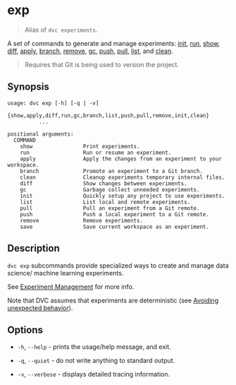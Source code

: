 # exp

> Alias of `dvc experiments`.

A set of commands to generate and manage <abbr>experiments</abbr>:
[init](/doc/command-reference/exp/init), [run](/doc/command-reference/exp/run),
[show](/doc/command-reference/exp/show),
[diff](/doc/command-reference/exp/diff),
[apply](/doc/command-reference/exp/apply),
[branch](/doc/command-reference/exp/branch),
[remove](/doc/command-reference/exp/remove),
[gc](/doc/command-reference/exp/gc), [push](/doc/command-reference/exp/push),
[pull](/doc/command-reference/exp/pull),
[list](/doc/command-reference/exp/list), and
[clean](/doc/command-reference/exp/clean).

> Requires that Git is being used to version the project.

## Synopsis

```usage
usage: dvc exp [-h] [-q | -v]
          {show,apply,diff,run,gc,branch,list,push,pull,remove,init,clean}
          ...

positional arguments:
  COMMAND
    show                Print experiments.
    run                 Run or resume an experiment.
    apply               Apply the changes from an experiment to your workspace.
    branch              Promote an experiment to a Git branch.
    clean               Cleanup experiments temporary internal files.
    diff                Show changes between experiments.
    gc                  Garbage collect unneeded experiments.
    init                Quickly setup any project to use experiments.
    list                List local and remote experiments.
    pull                Pull an experiment from a Git remote.
    push                Push a local experiment to a Git remote.
    remove              Remove experiments.
    save                Save current workspace as an experiment.
```

## Description

`dvc exp` subcommands provide specialized ways to create and manage data
science/ machine learning experiments.

<admon icon="book">

See [Experiment Management](/doc/user-guide/experiment-management) for more
info.

</admon>

<admon type="warn">

Note that DVC assumes that experiments are deterministic (see [Avoiding
unexpected behavior]).

[avoiding unexpected behavior]:
  /doc/user-guide/project-structure/dvcyaml-files#avoiding-unexpected-behavior

</admon>

## Options

- `-h`, `--help` - prints the usage/help message, and exit.

- `-q`, `--quiet` - do not write anything to standard output.

- `-v`, `--verbose` - displays detailed tracing information.
